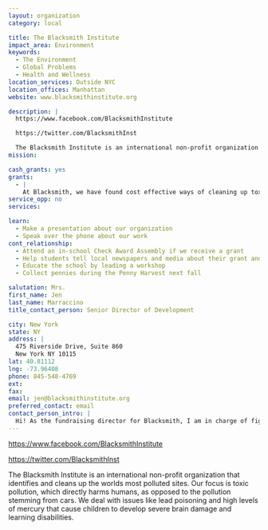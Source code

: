 ```yaml
---
layout: organization
category: local

title: The Blacksmith Institute
impact_area: Environment
keywords: 
  - The Environment
  - Global Problems
  - Health and Wellness
location_services: Outside NYC
location_offices: Manhattan
website: www.blacksmithinstitute.org

description: |
  https://www.facebook.com/BlacksmithInstitute

  https://twitter.com/BlacksmithInst

  The Blacksmith Institute is an international non-profit organization that identifies and cleans up the worlds most polluted sites. Our focus is toxic pollution, which directly harms humans, as opposed to the pollution stemming from cars. We deal with issues like lead poisoning and high levels of mercury that cause children to develop severe brain damage and learning disabilities. 
mission: 

cash_grants: yes
grants: 
  - |
    At Blacksmith, we have found cost effective ways of cleaning up toxic pollution. We have discovered that you can save a life for as little as $44. We have a number of compelling programs in places like India, Russia, Mexico, the Philippines, etc. that could use the support, regardless of amount. The thing one needs to always remember about supporting charities that work in the developing world is that your dollar goes very far. 
service_opp: no
services: 

learn: 
  - Make a presentation about our organization
  - Speak over the phone about our work
cont_relationship: 
  - Attend an in-school Check Award Assembly if we receive a grant
  - Help students tell local newspapers and media about their grant and/or project with us
  - Educate the school by leading a workshop
  - Collect pennies during the Penny Harvest next fall

salutation: Mrs.
first_name: Jen
last_name: Marraccino
title_contact_person: Senior Director of Development

city: New York
state: NY
address: |
  475 Riverside Drive, Suite 860  
  New York NY 10115
lat: 40.81112
lng: -73.96408
phone: 845-548-4769
ext: 
fax: 
email: jen@blacksmithinstitute.org
preferred_contact: email
contact_person_intro: |
  Hi! As the fundraising director for Blacksmith, I am in charge of figuring out ways to raise as much money as possible to clean-up toxic pollution. I organize events like golf tournaments and fancy dinners. It is a great job because you get to have fun and be creative, while knowing that you are making a difference in the world and helping to save lives. 
---
```

https://www.facebook.com/BlacksmithInstitute

https://twitter.com/BlacksmithInst

The Blacksmith Institute is an international non-profit organization that identifies and cleans up the worlds most polluted sites. Our focus is toxic pollution, which directly harms humans, as opposed to the pollution stemming from cars. We deal with issues like lead poisoning and high levels of mercury that cause children to develop severe brain damage and learning disabilities. 